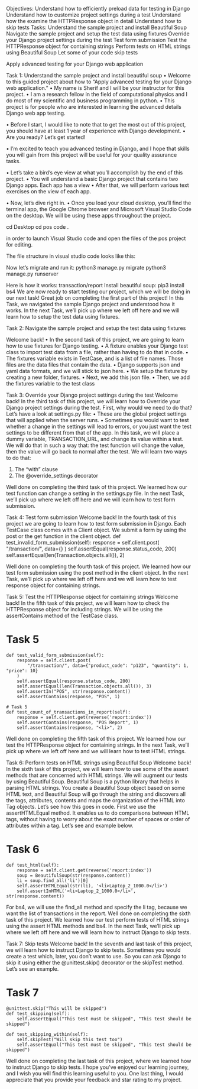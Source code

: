 Objectives:
Understand how to efficiently preload data for testing in Django
Understand how to customize project settings during a test
Understand how the examine the HTTPResponse object in detail
Understand how to skip tests
Tasks:
Understand the sample project and install Beautiful Soup
Navigate the sample project and setup the test data using fixtures
Override your Django project settings during the test
Test form submission
Test the HTTPResponse object for containing strings
Perform tests on HTML strings using Beautiful Soup
Let some of your code skip tests

Apply advanced testing for your Django web application

Task 1: Understand the sample project and install beautiful soup
•	Welcome to this guided project about how to “Apply advanced testing for your Django web application.” 
•	My name is Sherif and I will be your instructor for this project. 
•	I am a research fellow in the field of computational physics and I do most of my scientific and business programming in python.
•	This project is for people who are interested in learning the advanced details Django web app testing.

•	Before I start, I would like to note that to get the most out of this project, you should have at least 1 year of experience with Django development. 
•	Are you ready? Let’s get started!


•	I’m excited to teach you advanced testing in Django, and I hope that skills you will gain from this project will be useful for your quality assurance tasks.

•	Let’s take a bird’s eye view at what you’ll accomplish by the end of this project. 
•	You will understand a basic Django project that contains two Django apps. Each app has a view
•	After that, we will perform various text exercises on the view of each app.


•	Now, let’s dive right in. 
•	Once you load your cloud desktop, you’ll find the terminal app, the Google Chrome browser and Microsoft Visual Studio Code on the desktop. We will be using these apps throughout the project.


cd Desktop
cd pos
code .

in order to launch Visual Studio code and open the files of the pos project for editing.

The file structure in visual studio code looks like this:

Now let’s migrate and run it:
python3 manage.py migrate
python3 manage.py runserver

Here is how it works: transaction/report
Install beautiful soup:
pip3 install bs4
We are now ready to start testing our project, which we will be doing in our next task!
Great job on completing the first part of this project! In this Task, we navigated the sample Django project and understood how it works.
In the next Task, we’ll pick up where we left off here and we will learn how to setup the test data using fixtures.

Task 2: Navigate the sample project and setup the test data using fixtures

Welcome back!
•	In the second task of this project, we are going to learn how to use fixtures for Django testing.
•	A fixture enables your Django test class to import test data from a file, rather than having to do that in code.
•	The fixtures variable exists in TestCase, and is a list of file names. Those files are the data files that contain the data.
•	Django supports json and yaml data formats, and we will stick to json here.
•	We setup the fixture by creating a new folder, fixtures.
•	Next, we add this json file.
•	Then, we add the fixtures variable to the test class

Task 3: Override your Django project settings during the test
Welcome back!
In the third task of this project, we will learn how to Override your Django project settings during the test.
First, why would we need to do that? Let’s have a look at settings.py file:
•	These are the global project settings that will applied when the server runs. 
•	Sometimes you would want to test whether a change in the settings will lead to errors, or you just want the test settings to be different from that of the app.
In this task, we will place a dummy variable, TRANSACTION_URL, and change its value within a test.
We will do that in such a way that: the test function will change the value, then the value will go back to normal after the test.
We will learn two ways to do that:
1.	The “with” clause
2.	The @override_settings decorator

Well done on completing the third task of this project. We learned how our test function can change a setting in the settings.py file.
In the next Task, we’ll pick up where we left off here and we will learn how to test form submission.

Task 4: Test form submission
Welcome back!
In the fourth task of this project we are going to learn how to test form submission in Django.
Each TestCase class comes with a Client object. We submit a form by using the post or the get function in the client object.
 def test_invalid_form_submission(self):
        response = self.client.post(
            "/transaction/", data={}
        )
        self.assertEqual(response.status_code, 200)
        self.assertEqual(len(Transaction.objects.all()), 2)

Well done on completing the fourth task of this project. We learned how our test form submission using the post method in the client object.
In the next Task, we’ll pick up where we left off here and we will learn how to test response object for containing strings.

Task 5: Test the HTTPResponse object for containing strings
Welcome back!
In the fifth task of this project, we will learn how to check the HTTPResponse object for including strings. We will be using the assertContains method of the TestCase class.

# Task 5
    def test_valid_form_submission(self):
        response = self.client.post(
            "/transaction/", data={"product_code": "p123", "quantity": 1, "price": 10}
        )
        self.assertEqual(response.status_code, 200)
        self.assertEqual(len(Transaction.objects.all()), 3)
        self.assertIn("POS", str(response.content))
        self.assertContains(response, "POS", 1)

    # Task 5
    def test_count_of_transactions_in_report(self):
        response = self.client.get(reverse('report:index'))
        self.assertContains(response, "POS Report", 1)
        self.assertContains(response, "<li>", 2)

Well done on completing the fifth task of this project. We learned how our test the HTTPResponse object for containing strings.
In the next Task, we’ll pick up where we left off here and we will learn how to test HTML strings.

Task 6: Perform tests on HTML strings using Beautiful Soup
Welcome back!
In the sixth task of this project, we will learn how to use some of the assert methods that are concerned with HTML strings. We will augment our tests by using Beautiful Soup. 
Beautiful Soup is a python library that helps in parsing HTML strings. You create a Beautiful Soup object based on some HTML text, and Beautiful Soup will go through the string and discovers all the tags, attributes, contents and maps the organization of the HTML into Tag objects.
Let’s see how this goes in code. 
First we use the assertHTMLEqual method. It enables us to do comparisons between HTML tags, without having to worry about the exact number of spaces or order of attributes within a tag. Let’s see and example below.
# Task 6
    def test_html(self):
        response = self.client.get(reverse('report:index'))
        soup = BeautifulSoup(str(response.content))
        li = soup.find_all('li')[0]
        self.assertHTMLEqual(str(li), '<li>Laptop_2_1000.0</li>')
        self.assertInHTML('<li>Laptop_2_1000.0</li>', str(response.content))

For bs4, we will use the find_all method and specify the li tag, because we want the list of transactions in the report.
Well done on completing the sixth task of this project. We learned how our test perform tests of HTML strings using the assert HTML methods and bs4.
In the next Task, we’ll pick up where we left off here and we will learn how to instruct Django to skip tests.

Task 7: Skip tests
Welcome back!
In the seventh and last task of this project, we will learn how to instruct Django to skip tests.
Sometimes you would create a test which, later, you don’t want to use. So you can ask Django to skip it using either the @unittest.skip() decorator or the skipTest method. Let’s see an example.

 # Task 7
    @unittest.skip("This will be skipped")
    def test_skipping(self):
        self.assertEqual("This test must be skipped", "This test should be skipped")
    
    def test_skipping_within(self):
        self.skipTest("Will skip this test too")
        self.assertEqual("This test must be skipped", "This test should be skipped")
        

Well done on completing the last task of this project, where we learned how to instruct Django to skip tests.
I hope you’ve enjoyed our learning journey, and I wish you will find this learning useful to you. 
One last thing, I would appreciate that you provide your feedback and star rating to my project.




